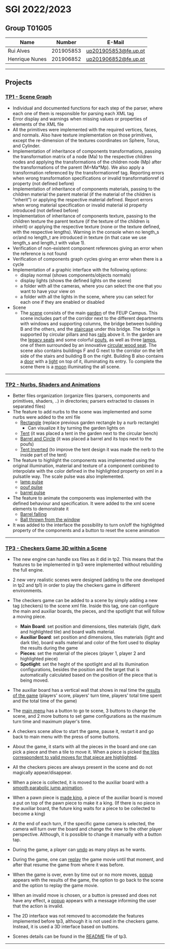 # SGI 2022/2023

## Group T01G05
| Name             | Number    | E-Mail                              |
| ---------------- | --------- | ----------------------------------- |
| Rui Alves        | 201905853 | up201905853@fe.up.pt                |
| Henrique Nunes   | 201906852 | up201906852@fe.up.pt                |

----

## Projects

### [TP1 - Scene Graph](tp1)

- Individual and documented functions for each step of the parser, where each one of them is responsible for parsing each XML tag
- Error display and warnings when missing values or properties of elements of the XML file
- All the primitives were implemented with the required vertices, faces, and normals. Also have texture implementation on those primitives, except the re-dimension of the textures coordinates on Sphere, Torus, and Cylinder.
- Implementation of inheritance of components transformations, passing the transformation matrix of a node (Ma) to the respective children nodes and applying the transformations of the children node (Mp) after the transformations of the parent (M=Ma*Mp). We also apply a transformation referenced by the transformationref tag. Reporting errors when wrong transformation specifications or invalid transformationref id property (not defined before)
- Implementation of inheritance of components materials, passing to the children material the parent material (if the material of the children is "inherit") or applying the respective material defined. Report errors when wrong material specification or invalid material id property introduced (not defined before)
- Implementation of inheritance of components texture, passing to the children texture the parent texture (if the texture of the children is inherit) or applying the respective texture (none or the texture defined, with the respective lengths). Warning in the console when no length_s or/and no length_t are introduced in texture (in that case we use length_s and length_t with value 1). 
- Verification of non-existent component references giving an error when the reference is not found
- Verification of components graph cycles giving an error when there is a cycle
- Implementation of a graphic interface with the following options:
  - display normal (shows components/objects normals)
  - display lights (shows the defined lights on the scene)
  - a folder with all the cameras, where you can select the one that you want to have your view on
  - a folder with all the lights in the scene, where you can select for each one if they are enabled or disabled
- Scene
  - The [scene](tp1/screenshots/feup.png) consists of the main [garden](tp1/screenshots/garden.png) of the FEUP Campus. This scene includes part of the corridor next to the different departments with windows and supporting columns, the bridge between building B and the others, and the [staircase](tp1/screenshots/front.png) under this bridge. The bridge is supported by circular pillars and has [rails](tp1/screenshots/rails.png) above it. In the garden are the [legacy seats](tp1/screenshots/bench.png) and some colorful [poufs](tp1/screenshots/poufs.png), as well as three [lamps](tp1/screenshots/lamp.png), one of them surrounded by an innovative [circular wood seat](tp1/screenshots/circular_bench.png). The scene also contains buildings F and G next to the corridor on the left side of the stairs and building B on the right. Building B also contains a [door](tp1/screenshots/door_off.png) with a [light](tp1/screenshots/door_on.png) on top of it, illuminating its entry. To complete the scene there is a [moon](tp1/screenshots/garden_back.png) illuminating the all scene.

-----

### [TP2 - Nurbs, Shaders and Animations](tp2)
- Better files organization (organize files (parsers, components and primitives, shaders, ..) in directories; parsers extracted to classes in separated files)
- The feature to add nurbs to the scene was implemented and some nurbs were added to the xml file
  - [Rectangle](tp2/screenshots/garden_light.png) (replace previous garden rectangle by a nurb rectangle)
    - Can visualize it by turning the garden lights on
  - [Tent](tp2/screenshots/normalTent.png) (it was placed a tent in the garden next to the circular bench)
  - [Barrel and Circle](tp2/screenshots/barrelPoufs.png) (it was placed a barrel and its tops next to the poufs)
  - [Tent Inverted](tp2/screenshots/invertedTent.png) (to improve the tent design it was made the nerb to the inside part of the tent)
- The feature to highlight the components was implemented using the original illumination, material and texture of a component combined to interpolate with the color defined in the highlighted property on xml in a pulsatile way. The scale pulse was also implemented.
  - [lamp pulse](tp2/screenshots/Lamp.gif) 
  - [pouf pulse](tp2/screenshots/Pouf.gif) 
  - [barrel pulse](tp2/screenshots/BarrelPulse.gif) 
- The feature to animate the components was implemented with the defined behaviour and specification. It were added to the xml scene elements to demonstrate it
  - [Barrel falling](tp2/screenshots/BarrelFallen.gif)
  - [Ball thrown from the window](tp2/screenshots/Ovni.gif)
- It was added to the interface the possibility to turn on/off the highlighted property of the components and a button to reset the scene animation
----

### [TP3 - Checkers Game 3D within a Scene](tp3)

- The new engine can handle sxs files as it did in tp2. This means that the features to be implemented in tp3 were implemented without rebuilding the full engine.
- 2 new very realistic scenes were designed (adding to the one developed in tp2 and tp1) in order to play the checkers game in different environments.
- The checkers game can be added to a scene by simply adding a new tag (checkers) to the scene xml file. Inside this tag, one can configure the main and auxiliar boards, the pieces, and the spotlight that will follow a moving piece.
  - **Main Board**: set position and dimensions, tiles materials (light, dark and highlighted tile) and board walls material.
  - **Auxiliar Board**: set position and dimensions, tiles materials (light and dark tile), board walls material and color of the font used to display the results during the game
  - **Pieces**: set the material of the pieces (player 1, player 2 and highlighted piece)
  - **Spotlight**: set the heght of the spotlight and all its illumination configurations, besides the position and the target that is automatically calculated based on the position of the piece that is being moved.
- The auxiliar board has a vertical wall that shows in real time the [results of the game](tp3/screenshots/theme2CheckersSel.png) (players' score, players' turn time, players' total time spent and the total time of the game)
- The [main menu](tp3/screenshots/mainMenu.png) has a button to go te scene, 3 buttons to change the scene, and 2 more buttons to set game configurations as the maximum turn time and maximum player's time.
- A checkers scene allow to start the game, pause it, restart it and go back to main menu with the press of some buttons.
- About the game, it starts with all the pieces in the board and one can pick a piece and then a tile to move it. When a piece is picked [the tiles correspondent to valid moves for that piece are highlighted](tp3/screenshots/theme1CheckersSel.png).
- All the checkers pieces are always present in the scene and do not magically appear/disappear.
- When a piece is collected, it is moved to the auxiliar board with a [smooth parabolic jump animation](tp3/screenshots/BecomeKing.gif).
- When a pawn piece is [made king](tp3/screenshots/BecomeKing.gif), a piece of the auxiliar board is moved a put on top of the pawn piece to make it a king. (If there is no piece in the auxiliar board, the future king waits for a piece to be collected to become a king)
- At the end of each turn, if the specific game camera is selected, the camera will turn over the board and change the view to the other player perspective. Although, it is possible to change it manually with a button tap.
- During the game, a player can [undo](tp3/screenshots/Undo.gif) as many plays as he wants.
- During the game, one can [replay](tp3/screenshots/GameReplay.gif) the game movie until that moment, and after that resume the game from where it was before.
- When the game is over, even by time out or no more moves, [popup](tp3/screenshots/resultsMenu.png) appears with the results of the game, the option to go back to the scene and the option to replay the game movie.
- When an invalid move is chosen, or a button is pressed and does not have any effect, a [popup](tp3/screenshots/InvalidMove.gif) appears with a message informing the user that the action is invalid.
- The 2D interface was not removed to accomodate the features implemented before tp3, although it is not used in the checkers game. Instead, it is used a 3D interface based on buttons.

- Scenes details can be found in the [README](tp3/README.md) file of tp3.

----
